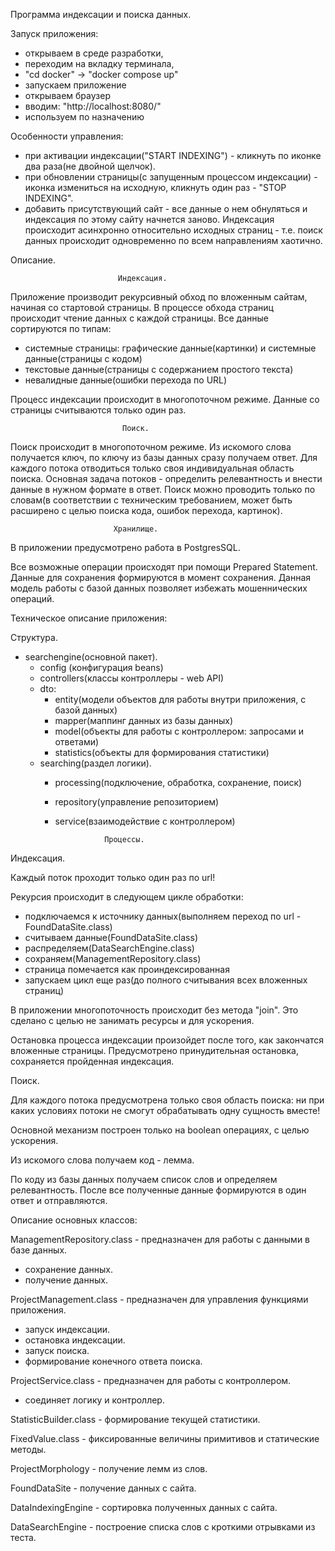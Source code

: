 Программа индексации и поиска данных.

Запуск приложения:
 - открываем в среде разработки,
 - переходим на вкладку терминала,
 - "cd docker" -> "docker compose up"
 - запускаем приложение
 - открываем браузер
 - вводим: "http://localhost:8080/"
 - используем по назначению

Особенности управления:
 - при активации индексации("START INDEXING") - кликнуть по иконке два раза(не двойной щелчок).
 - при обновлении страницы(с запущенным процессом индексации) - иконка измениться на исходную,
   кликнуть один раз - "STOP INDEXING".  
 - добавить присутствующий сайт - все данные о нем обнуляться и индексация по этому сайту начнется заново.
Индексация происходит асинхронно относительно исходных страниц - т.е.
поиск данных происходит одновременно по всем направлениям хаотично.

Описание.

                            Индексация.

 Приложение производит рекурсивный обход по вложенным сайтам, начиная со стартовой страницы.
 В процессе обхода страниц происходит чтение данных с каждой страницы. 
 Все данные сортируются по типам:
 - системные страницы: графические данные(картинки) и системные данные(страницы с кодом)
 - текстовые данные(страницы с содержанием простого текста)
 - невалидные данные(ошибки перехода по URL)

 Процесс индексации происходит в многопоточном режиме.
 Данные со страницы считываются только один раз.
 
                             Поиск.
 
Поиск происходит в многопоточном режиме.
Из искомого слова получается ключ, по ключу из базы данных сразу получаем ответ.
Для каждого потока отводиться только своя индивидуальная область поиска.
Основная задача потоков - определить релевантность и внести данные в нужном формате в ответ. 
Поиск можно проводить только по словам(в соответствии с техническим требованием,
может быть расширено с целью поиска кода, ошибок перехода, картинок).

                           Хранилище.

В приложении предусмотрено работа в PostgresSQL.

Все возможные операции происходят при помощи Prepared Statement.
Данные для сохранения формируются в момент сохранения. 
Данная модель работы с базой данных позволяет избежать мошеннических операций.

Техническое описание приложения:

Структура.
 - searchengine(основной пакет).
    - config (конфигурация beans)
    - controllers(классы контроллеры - web API)
    - dto: 
       - entity(модели объектов для работы внутри приложения, с базой данных)
       - mapper(маппинг данных из базы данных)
       - model(объекты для работы с контроллером: запросами и ответами)
       - statistics(объекты для формирования статистики)
    - searching(раздел логики).
      - processing(подключение, обработка, сохранение, поиск)
      - repository(управление репозиторием)
      - service(взаимодействие с контроллером)

      

                       Процессы.

Индексация.

Каждый поток проходит только один раз по url!

Рекурсия происходит в следующем цикле обработки:
 - подключаемся к источнику данных(выполняем переход по url - FoundDataSite.class)
 - считываем данные(FoundDataSite.class)
 - распределяем(DataSearchEngine.class)
 - сохраняем(ManagementRepository.class)
 - страница помечается как проиндексированная
 - запускаем цикл еще раз(до полного считывания всех вложенных страниц)

  В приложении многопоточность происходит без метода "join".
Это сделано с целью не занимать ресурсы и для ускорения.

Остановка процесса индексации произойдет после того, как закончатся вложенные страницы.
Предусмотрено принудительная остановка, сохраняется пройденная индексация.

Поиск.

Для каждого потока предусмотрена только своя область поиска:
ни при каких условиях потоки не смогут обрабатывать одну сущность вместе!

Основной механизм построен только на boolean операциях, с целью ускорения. 

Из искомого слова получаем код - лемма.

По коду из базы данных получаем список слов и определяем релевантность.
После все полученные данные формируются в один ответ и отправляются.

Описание основных классов:

 ManagementRepository.class - предназначен для работы с данными в базе данных.
 - сохранение данных.
 - получение данных.

 ProjectManagement.class - предназначен для управления функциями приложения.
 - запуск индексации.
 - остановка индексации.
 - запуск поиска.
 - формирование конечного ответа поиска.

 ProjectService.class - предназначен для работы с контроллером.
 - соединяет логику и контроллер.

 StatisticBuilder.class - формирование текущей статистики.

 FixedValue.class - фиксированные величины примитивов и статические методы.

 ProjectMorphology - получение лемм из слов.

 FoundDataSite - получение данных с сайта.

 DataIndexingEngine - сортировка полученных данных с сайта.
 
 DataSearchEngine - построение списка слов с кроткими отрывками из теста.

 